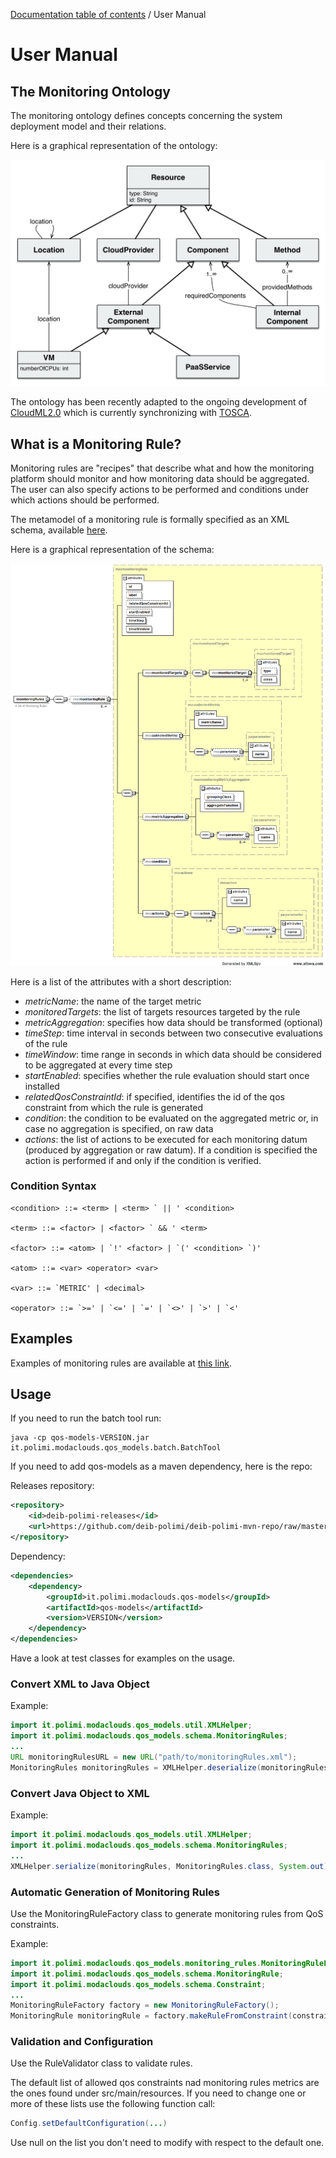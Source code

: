 [Documentation table of contents](TOC.md) / User Manual

# User Manual

## The Monitoring Ontology

The monitoring ontology defines concepts concerning the system deployment model and their relations.

Here is a graphical representation of the ontology:

![monitoring ontology](img/ontology.jpg "Monitoring Ontology")

The ontology has been recently adapted to the ongoing development of [CloudML2.0](http://cloudml.org/)
which is currently synchronizing with 
[TOSCA](https://www.oasis-open.org/committees/tc_home.php?wg_abbrev=tosca).

## What is a Monitoring Rule?

Monitoring rules are "recipes" that describe what and how the monitoring platform should monitor and how monitoring data should be aggregated. The user can also specify actions to be performed and conditions under which actions should be performed.

The metamodel of a monitoring rule is formally specified as an XML schema, available [here](https://github.com/deib-polimi/modaclouds-qos-models/blob/master/metamodels/monitoringrules/monitoring_rules_schema.xsd).

Here is a graphical representation of the schema:

![monitoring rule schema](img/monitoring_rules_schema.png "monitoring_rules_schema")

Here is a list of the attributes with a short description:
- *metricName*: the name of the target metric
- *monitoredTargets*: the list of targets resources targeted by the rule
- *metricAggregation*: specifies how data should be transformed (optional)
- *timeStep*: time interval in seconds between two consecutive evaluations of the rule
- *timeWindow*: time range in seconds in which data should be considered to be aggregated at every time step
- *startEnabled*: specifies whether the rule evaluation should start once installed
- *relatedQosConstraintId*: if specified, identifies the id of the qos constraint from which the rule is generated
- *condition*: the condition to be evaluated on the aggregated metric or, in case no aggregation is specified, on raw data
- *actions*: the list of actions to be executed for each monitoring datum (produced by aggregation or raw datum).
If a condition is specified the action is performed if and only if the condition is verified.

### Condition Syntax

```
<condition> ::= <term> | <term> ` || ' <condition>

<term> ::= <factor> | <factor> ` && ' <term>

<factor> ::= <atom> | `!' <factor> | `(' <condition> `)'

<atom> ::= <var> <operator> <var>
		
<var> ::= `METRIC' | <decimal>

<operator> ::= `>=' | `<=' | `=' | `<>' | `>' | `<'
```

## Examples

Examples of monitoring rules are available at [this link](https://github.com/deib-polimi/modaclouds-qos-models/blob/master/metamodels/examples/MonitoringRules.xml).

## Usage

If you need to run the batch tool run:

```
java -cp qos-models-VERSION.jar it.polimi.modaclouds.qos_models.batch.BatchTool
```


If you need to add qos-models as a maven dependency, here is the repo:

Releases repository:
```xml
<repository>
	<id>deib-polimi-releases</id>
	<url>https://github.com/deib-polimi/deib-polimi-mvn-repo/raw/master/releases</url>
</repository>
```

Dependency:
```xml
<dependencies>
	<dependency>
		<groupId>it.polimi.modaclouds.qos-models</groupId>
		<artifactId>qos-models</artifactId>
		<version>VERSION</version>
	</dependency>
</dependencies>
```

Have a look at test classes for examples on the usage.

### Convert XML to Java Object

Example:
```java
import it.polimi.modaclouds.qos_models.util.XMLHelper;
import it.polimi.modaclouds.qos_models.schema.MonitoringRules;
...
URL monitoringRulesURL = new URL("path/to/monitoringRules.xml");
MonitoringRules monitoringRules = XMLHelper.deserialize(monitoringRulesURL, MonitoringRules.class);
```

### Convert Java Object to XML

Example:
```java
import it.polimi.modaclouds.qos_models.util.XMLHelper;
import it.polimi.modaclouds.qos_models.schema.MonitoringRules;
...
XMLHelper.serialize(monitoringRules, MonitoringRules.class, System.out);
```

### Automatic Generation of Monitoring Rules

Use the MonitoringRuleFactory class to generate monitoring rules from QoS constraints.

Example:
```java
import it.polimi.modaclouds.qos_models.monitoring_rules.MonitoringRuleFactory;
import it.polimi.modaclouds.qos_models.schema.MonitoringRule;
import it.polimi.modaclouds.qos_models.schema.Constraint;
...
MonitoringRuleFactory factory = new MonitoringRuleFactory();
MonitoringRule monitoringRule = factory.makeRuleFromConstraint(constraint);
```

### Validation and Configuration

Use the RuleValidator class to validate rules.

The default list of allowed qos constraints nad monitoring rules metrics are the ones found under src/main/resources. If you need to change one or more of these lists use the following function call:

```java
Config.setDefaultConfiguration(...)
```

Use null on the list you don't need to modify with respect to the default one.
